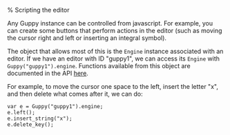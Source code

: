 % Scripting the editor

Any Guppy instance can be controlled from javascript.  For example,
you can create some buttons that perform actions in the editor (such
as moving the cursor right and left or inserting an integral symbol).

The object that allows most of this is the `Engine` instance
associated with an editor.  If we have an editor with ID "guppy1", we
can access its `Engine` with `Guppy("guppy1").engine`.  Functions
available from this object are documented in the API
[here](../api/guppy-js/2.0.0-beta.3/Engine.html). 

For example, to move the cursor one space to the left, insert the
letter "x", and then delete what comes after it, we can do: 

```
var e = Guppy("guppy1").engine;
e.left();
e.insert_string("x");
e.delete_key();
```
